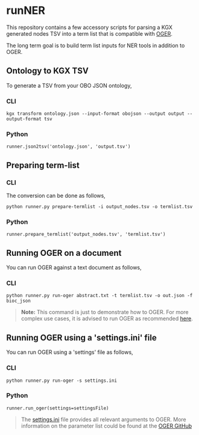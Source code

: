 # runNER

This repository contains a few accessory scripts for
parsing a KGX generated nodes TSV into a term list
that is compatible with [OGER](https://github.com/OntoGene/OGER).

The long term goal is to build term list inputs for
NER tools in addition to OGER.

## Ontology to KGX TSV

To generate a TSV from your OBO JSON ontology,

### CLI
```
kgx transform ontology.json --input-format obojson --output output --output-format tsv 
```
### Python
```
runner.json2tsv('ontology.json', 'output.tsv')
```

## Preparing term-list

### CLI
The conversion can be done as follows,
```
python runner.py prepare-termlist -i output_nodes.tsv -o termlist.tsv
```

### Python
```
runner.prepare_termlist('output_nodes.tsv', 'termlist.tsv')
```

## Running OGER on a document

You can run OGER against a text document as follows,

### CLI
```
python runner.py run-oger abstract.txt -t termlist.tsv -o out.json -f bioc_json
```

> **Note:** This command is just to demonstrate how to OGER.
> For more complex use cases, it is advised to run OGER
> as recommended [here](https://github.com/OntoGene/OGER/wiki/run).

## Running OGER using a 'settings.ini' file

You can run OGER using a 'settings' file as follows,

### CLI
```
python runner.py run-oger -s settings.ini
```

### Python
```
runner.run_oger(settings=settingsFile)
```
> The [settings.ini](https://github.com/monarch-initiative/runner/blob/master/runner/settings.ini) file provides all relevant arguments to OGER. More information on the parameter list could be found at the [OGER GitHub](https://github.com/OntoGene/OGER/wiki/run#parameter-index)
